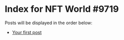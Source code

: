 # Index for NFT World #9719
Posts will be displayed in the order below:

- [Your first post](./001-first.md)

